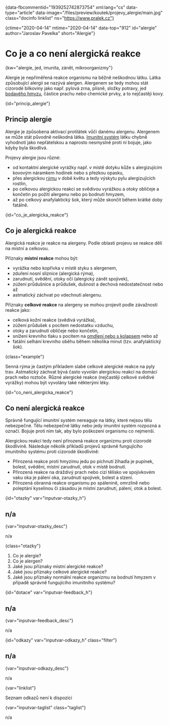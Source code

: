
{data-fbcommentid="1939252742873754" xml:lang="cs" data-type="article" data-image="/files/preview/koutek/projevy_alergie/main.jpg" class="docinfo linklist" ns="https://www.pralek.cz"}

{ctime="2020-04-14" mtime="2020-04-14" data-top="912" id="alergie" author="Jaroslav Pavelka" short="Alergie"}

# Co je a co není alergická reakce

{kw="alergie, jed, imunita, zánět, mikroorganizmy"}

Alergie je nepřiměřená reakce organismu na běžně neškodnou látku. Látka způsobující alergii se nazývá alergen. Alergenem se tedy mohou stát cizorodé bílkoviny jako např. pylová zrna, plísně, složky potravy, jed [bodavého hmyzu][1], částice prachu nebo chemické prvky, a to nejčastěji kovy. 

{id="princip_alergie"}

## Princip alergie 

Alergie je způsobena aktivací protilátek vůči danému alergenu. Alergenem se může stát původně neškodná látka. [Imunitní systém][2] látku chybně vyhodnotí jako nepřátelskou a naprosto nesmyslně proti ní bojuje, jako kdyby byla škodlivá. 

Projevy alergie jsou různé: 

  * od kontaktní alergické vyrážky např. v místě dotyku kůže s alergizujícím kovovým náramkem hodinek nebo s přezkou opasku, 
  * přes alergickou [rýmu][3] v době květu a tedy výskytu pylu alergizujících rostlin, 
  * po celkovou alergickou reakci se svědivou vyrážkou a otoky obličeje a končetin po požití alergenu nebo po bodnutí hmyzem, 
  * až po celkový anafylaktický šok, který může skončit během krátké doby fatálně. 

{id="co\_je\_alergicka_reakce"}

## Co je alergická reakce 

Alergická reakce je reakce na alergeny. Podle oblasti projevu se reakce dělí na místní a celkovou. 

Příznaky **místní reakce** mohou být: 

  * vyrážka nebo kopřivka v místě styku s alergenem, 
  * zduření nosní sliznice (alergická rýma), 
  * zarudnutí, svědění, otoky očí (alergický zánět spojivek), 
  * zúžení průdušnice a průdušek, dušnost a dechová nedostatečnost nebo až 
  * astmatický záchvat po vdechnutí alergenu. 

Příznaky **celkové reakce** na alergeny se mohou projevit podle závažnosti reakce jako: 

  * celková kožní reakce (svědivá vyrážka), 
  * zúžení průdušek s pocitem nedostatku vzduchu, 
  * otoky a zarudnutí obličeje nebo končetin, 
  * snížení krevního tlaku s pocitem na [omdlení nebo s kolapsem][4] nebo až 
  * fatální selhání krevního oběhu během několika minut (tzv. anafylaktický šok). 

{class="example"}

Senná rýma je častým příkladem slabé celkové alergické reakce na pyly trav. Astmatický záchvat bývá často vyvolán alergickou reakcí na domácí prach nebo roztoče. Různé alergické reakce (nejčastěji celkové svědivé vyrážky) mohou být vyvolány také některými léky. 

{id="co\_neni\_alergicka_reakce"}

## Co není alergická reakce 

Správně fungující imunitní systém nereaguje na látky, které nejsou tělu nebezpečné. Tělu nebezpečné látky nebo jedy imunitní systém rozpozná a označí. Bojuje proti nim tak, aby bylo poškození organismu co nejmenší. 

Alergickou reakcí tedy není přirozená reakce organizmu proti cizorodé škodlivině. Následuje několik příkladů projevů správně fungujícího imunitního systému proti cizorodé škodlivině: 

  * Přirozená reakce proti hmyzímu jedu po píchnutí žihadla je pupínek, bolest, svědění, místní zarudnutí, otok v místě bodnutí. 
  * Přirozená reakce na dráždivý prach nebo cizí tělísko ve spojivkovém vaku oka je pálení oka, zarudnutí spojivek, bolest a slzení. 
  * Přirozená obranná reakce organismu po spálenině, omrzlině nebo poleptání kyselinou či zásadou je místní zarudnutí, pálení, otok a bolest. 

{id="otazky" var="inputvar-otazky_h"}

## n/a 

{var="inputvar-otazky_desc"}

n/a 

{class="otazky"}

  1. Co je alergie? 
  2. Co je alergen? 
  3. Jaké jsou příznaky místní alergické reakce? 
  4. Jaké jsou příznaky celkové alergické reakce? 
  5. Jaké jsou příznaky normální reakce organizmu na bodnutí hmyzem v případě správně fungujícího imunitního systému? 

{id="dotace" var="inputvar-feedback_h"}

## n/a 

{var="inputvar-feedback_desc"}

n/a 

{id="odkazy" var="inputvar-odkazy_h" class="filter"}

## n/a 

{var="inputvar-odkazy_desc"}

n/a 

{var="linklist"}

Seznam odkazů není k dispozici 

{var="inputvar-taglist" class="taglist"}

n/a

 [1]: jedovate_zvire
 [2]: imunita
 [3]: ryma
 [4]: kolaps

